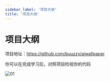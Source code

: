 ```yaml
---
sidebar_label: '项目大纲'
title: '项目大纲' 
---
```


# 项目大纲

项目地址：https://github.com/buuzzy/aiwallpaper

你可以在完成学习后，对照项目检视你的代码

![01](/img/AI/AI-Wallpaper/intro/01.png)